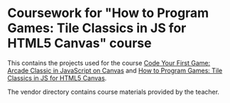 # Coursework for "How to Program Games: Tile Classics in JS for HTML5 Canvas" course

This contains the projects used for the course [Code Your First Game: Arcade Classic in JavaScript on Canvas](https://www.udemy.com/course/code-your-first-game) and [How to Program Games: Tile Classics in JS for HTML5 Canvas](https://www.udemy.com/course/how-to-program-games/).

The vendor directory contains course materials provided by the teacher.

